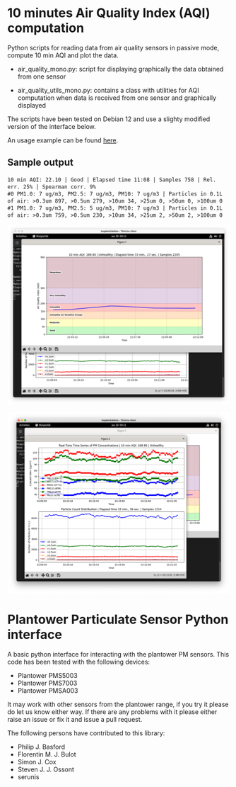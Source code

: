 # 10 minutes Air Quality Index (AQI) computation
Python scripts for reading data from air quality sensors in passive mode, compute 10 min AQI and plot the data.

- air_quality_mono.py: script for displaying graphically the data obtained from one sensor

- air_quality_utils_mono.py: contains a class with utilities for AQI computation when data is received from one sensor and graphically displayed

The scripts have been tested on Debian 12 and use a slighty modified version of the interface below.

An usage example can be found [here](https://github.com/cristeab/aq_dashboard).

## Sample output

```console
10 min AQI: 22.10 | Good | Elapsed time 11:08 | Samples 758 | Rel. err. 25% | Spearman corr. 9%
#0 PM1.0: 7 ug/m3, PM2.5: 7 ug/m3, PM10: 7 ug/m3 | Particles in 0.1L of air: >0.3um 897, >0.5um 279, >10um 34, >25um 0, >50um 0, >100um 0
#1 PM1.0: 7 ug/m3, PM2.5: 5 ug/m3, PM10: 7 ug/m3 | Particles in 0.1L of air: >0.3um 759, >0.5um 230, >10um 34, >25um 2, >50um 2, >100um 0
```

![AQI](screenshots/aqi.png "10 min AQI")

![PM](screenshots/pm.png "Concentration and Number of particles")

# Plantower Particulate Sensor Python interface
A basic python interface for interacting with the plantower PM sensors.  This code has been tested with the following devices:
 * Plantower PMS5003
 * Plantower PMS7003
 * Plantower PMSA003
 
 It may work with other sensors from the plantower range, if you try it please do let us know either way.  If there are any problems with it please either raise an issue or fix it and issue a pull request.

The following persons have contributed to this library:
 * Philip J. Basford
 * Florentin M. J. Bulot
 * Simon J. Cox
 * Steven J. J. Ossont
 * serunis

